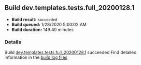 ## Build dev.templates.tests.full_20200128.1
- **Build result:** `succeeded`
- **Build queued:** 1/28/2020 5:00:02 AM
- **Build duration:** 149.40 minutes
### Details
Build [dev.templates.tests.full_20200128.1](https://winappstudio.visualstudio.com/web/build.aspx?pcguid=a4ef43be-68ce-4195-a619-079b4d9834c2&builduri=vstfs%3a%2f%2f%2fBuild%2fBuild%2f32698) succeeded
Find detailed information in the [build log files]()
